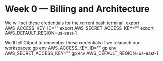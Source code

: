 # Week 0 — Billing and Architecture
We will set these credentials for the current bash terminal:
export AWS_ACCESS_KEY_ID=""
export AWS_SECRET_ACCESS_KEY=""
export AWS_DEFAULT_REGION=us-east-1

We'll tell Gitpod to remember these credentials if we relaunch our workspaces:
gp env AWS_ACCESS_KEY_ID=""
gp env AWS_SECRET_ACCESS_KEY=""
gp env AWS_DEFAULT_REGION=us-east-1